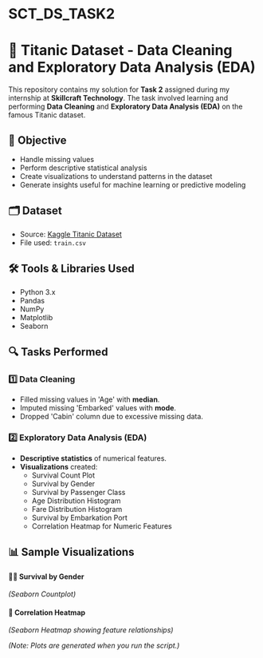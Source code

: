 # SCT_DS_TASK2
# 🚢 Titanic Dataset - Data Cleaning and Exploratory Data Analysis (EDA)

This repository contains my solution for **Task 2** assigned during my internship at **Skillcraft Technology**. The task involved learning and performing **Data Cleaning** and **Exploratory Data Analysis (EDA)** on the famous Titanic dataset.

## 📌 Objective
- Handle missing values
- Perform descriptive statistical analysis
- Create visualizations to understand patterns in the dataset
- Generate insights useful for machine learning or predictive modeling

## 🗂️ Dataset
- Source: [Kaggle Titanic Dataset](https://www.kaggle.com/c/titanic/data)
- File used: `train.csv`

## 🛠️ Tools & Libraries Used
- Python 3.x
- Pandas
- NumPy
- Matplotlib
- Seaborn

## 🔍 Tasks Performed

### 1️⃣ Data Cleaning
- Filled missing values in 'Age' with **median**.
- Imputed missing 'Embarked' values with **mode**.
- Dropped 'Cabin' column due to excessive missing data.

### 2️⃣ Exploratory Data Analysis (EDA)
- **Descriptive statistics** of numerical features.
- **Visualizations** created:
  - Survival Count Plot
  - Survival by Gender
  - Survival by Passenger Class
  - Age Distribution Histogram
  - Fare Distribution Histogram
  - Survival by Embarkation Port
  - Correlation Heatmap for Numeric Features

## 📊 Sample Visualizations

#### 🚶‍♂️ Survival by Gender
*(Seaborn Countplot)*

#### 🎯 Correlation Heatmap
*(Seaborn Heatmap showing feature relationships)*

*(Note: Plots are generated when you run the script.)*


